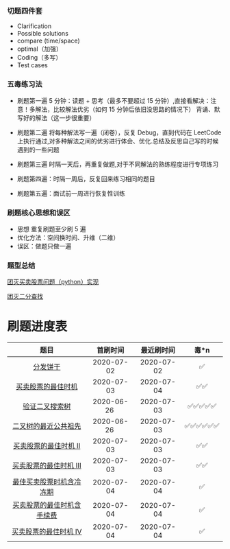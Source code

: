### 切题四件套
- Clarification
- Possible solutions
- compare (time/space)
- optimal（加强）
- Coding（多写）
- Test cases


### 五毒练习法

- 刷题第一遍 
 5 分钟：读题 + 思考（最多不要超过 15 分钟）,直接看解决：注意！多解法，比较解法优劣（如何 15 分钟后依旧没思路的情况下）  背诵、默写好的解法（这一步很重要）
 
- 刷题第二遍
 将每种解法写一遍（闭卷），反复 Debug，直到代码在 LeetCode 上执行通过,对多种解法之间的优劣进行体会、优化.总结及反思自己写的时候遇到的一些问题

- 刷题第三遍
 时隔一天后，再重复做题,对于不同解法的熟练程度进行专项练习

- 刷题第四遍：时隔一周后，反复回来练习相同的题目

- 刷题第五遍：面试前一周进行恢复性训练

### 刷题核心思想和误区

- 思想
 重复刷题至少刷 5 遍
- 优化方法：空间换时间、升维（二维）
- 误区：做题只做一遍


### 题型总结

[团灭买卖股票问题（python）实现](https://github.com/cpeixin/leetcode-bbbbrent/blob/master/dp/%E5%9B%A2%E7%81%AD%20LeetCode%20%E8%82%A1%E7%A5%A8%E4%B9%B0%E5%8D%96%E9%97%AE%E9%A2%98.md)

[团灭二分查找](https://github.com/cpeixin/leetcode-bbbbrent/blob/master/binary_search/%E5%9B%A2%E7%81%AD%E4%BA%8C%E5%88%86%E6%9F%A5%E6%89%BE.md)





# 刷题进度表

| 题目 | 首刷时间 | 最近刷时间 | 毒*n |
| :---: | :---: | :---: | :---: |
| [分发饼干](https://leetcode-cn.com/problems/assign-cookies/) | 2020-07-02 | 2020-07-02 | ✅ |
| [买卖股票的最佳时机](https://leetcode-cn.com/problems/best-time-to-buy-and-sell-stock/) | 2020-07-03 | 2020-07-04 | ✅✅ |
| [验证二叉搜索树](https://leetcode-cn.com/problems/validate-binary-search-tree/) | 2020-06-26  | 2020-07-03 | ✅✅✅✅✅ |
| [二叉树的最近公共祖先](https://leetcode-cn.com/problems/lowest-common-ancestor-of-a-binary-tree/) | 2020-06-26  | 2020-07-03 | ✅✅✅✅✅✅ |
| [买卖股票的最佳时机 II](https://leetcode-cn.com/problems/best-time-to-buy-and-sell-stock-ii/) | 2020-07-03 | 2020-07-03 | ✅✅ |
| [买卖股票的最佳时机 III](https://leetcode-cn.com/problems/best-time-to-buy-and-sell-stock-iii/) | 2020-07-03 | 2020-07-03 | ✅✅ |
| [最佳买卖股票时机含冷冻期](https://leetcode-cn.com/problems/best-time-to-buy-and-sell-stock-with-cooldown/)| 2020-07-04 | 2020-07-04 | ✅ |
|[买卖股票的最佳时机含手续费](https://leetcode-cn.com/problems/best-time-to-buy-and-sell-stock-with-transaction-fee/)| 2020-07-04 | 2020-07-04 | ✅ |
|[买卖股票的最佳时机 IV](https://leetcode-cn.com/problems/best-time-to-buy-and-sell-stock-iv/)| 2020-07-04 | 2020-07-04 | ✅ |
